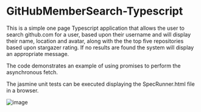 # GitHubMemberSearch-Typescript

This is a simple one page Typescript application that allows the user to search github.com for a user, based upon their username and will display their name, location and avatar, along with the the top five repositories based upon stargazer rating. If no results are found the system will display an appropriate message.

The code demonstrates an example of using promises to perform the asynchronous fetch. 

The jasmine unit tests can be executed displaying the SpecRunner.html file in a browser.

![image](https://user-images.githubusercontent.com/28151071/77829841-7a1d8780-711c-11ea-9bea-d80f5861229a.png)
